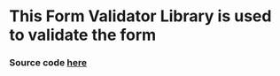 # This Form Validator Library is used to validate the form

### Source code [**here**](assets/main.js)